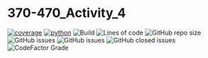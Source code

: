 # 370-470_Activity_4
[![coverage](https://raw.githubusercontent.com/danasiciliano/370-470_Activity_4/main/docs/images/coverage.svg)](https://pybuilder.io/)
[![python](https://raw.githubusercontent.com/danasiciliano/370-470_Activity_4/main/docs/images/python.svg)](https://www.python.org/downloads/)
![Build](https://github.com/danasiciliano/370-470_Activity_4/actions/workflows/build.yml/badge.svg)
![Lines of code](https://img.shields.io/tokei/lines/github/danasiciliano/370-470_Activity_4)
![GitHub repo size](https://img.shields.io/github/repo-size/danasiciliano/370-470_Activity_4)
![GitHub issues](https://img.shields.io/github/issues/danasiciliano/370-470_Activity_4)
![GitHub issues](https://img.shields.io/github/issues-raw/danasiciliano/370-470_Activity_4)
![GitHub closed issues](https://img.shields.io/github/issues-closed-raw/danasiciliano/370-470_Activity_4)
![CodeFactor Grade](https://img.shields.io/codefactor/grade/github/danasiciliano/370-470_Activity_4/main)
